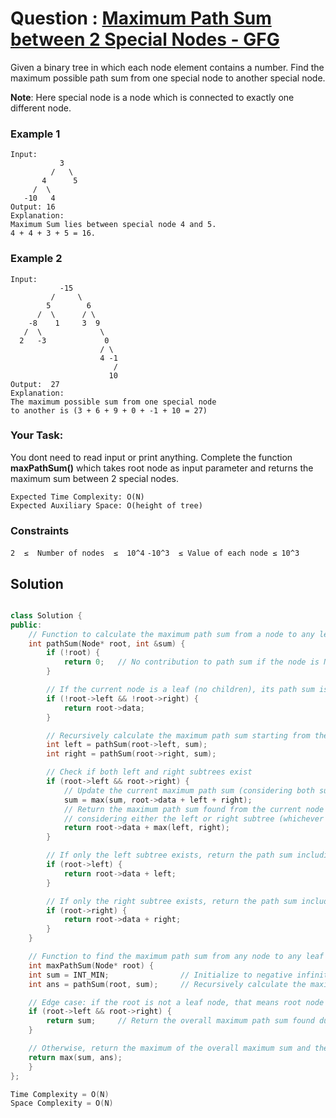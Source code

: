 # Question : [Maximum Path Sum between 2 Special Nodes - GFG](https://www.geeksforgeeks.org/problems/maximum-path-sum/1)

Given a binary tree in which each node element contains a number. Find the maximum possible path sum from one special node to another special node.

**Note**: Here special node is a node which is connected to exactly one different node.

### Example 1
```
Input:      
           3                               
         /   \                          
       4      5                     
     /  \      
   -10   4                          
Output: 16
Explanation:
Maximum Sum lies between special node 4 and 5.
4 + 4 + 3 + 5 = 16.
```

### Example 2
```
Input:    
           -15                               
         /     \                          
        5        6                      
      /  \      / \
    -8    1     3  9
   /  \             \
  2   -3             0
                    / \
                    4 -1
                       /
                      10  
Output:  27
Explanation:
The maximum possible sum from one special node 
to another is (3 + 6 + 9 + 0 + -1 + 10 = 27)
```

### Your Task:  
You dont need to read input or print anything. Complete the function **maxPathSum()** which takes root node as input parameter and returns the maximum sum between 2 special nodes.

```
Expected Time Complexity: O(N)
Expected Auxiliary Space: O(height of tree)
```

### Constraints
`2  ≤  Number of nodes  ≤  10^4`
`-10^3  ≤ Value of each node ≤ 10^3`

## Solution

```Cpp

class Solution {
public:
    // Function to calculate the maximum path sum from a node to any leaf node in the tree
    int pathSum(Node* root, int &sum) {
        if (!root) {
            return 0;   // No contribution to path sum if the node is NULL
        }

        // If the current node is a leaf (no children), its path sum is just its own value
        if (!root->left && !root->right) {
            return root->data;
        }

        // Recursively calculate the maximum path sum starting from the left and right subtrees
        int left = pathSum(root->left, sum);
        int right = pathSum(root->right, sum);

        // Check if both left and right subtrees exist
        if (root->left && root->right) {
            // Update the current maximum path sum (considering both subtrees)
            sum = max(sum, root->data + left + right);
            // Return the maximum path sum found from the current node (including the current node's value)
            // considering either the left or right subtree (whichever has a higher path sum)
            return root->data + max(left, right);
        }

        // If only the left subtree exists, return the path sum including the current node and the left subtree
        if (root->left) {
            return root->data + left;
        }

        // If only the right subtree exists, return the path sum including the current node and the right subtree
        if (root->right) {
            return root->data + right;
        }
    }

    // Function to find the maximum path sum from any node to any leaf node in the entire tree
    int maxPathSum(Node* root) {
    int sum = INT_MIN;                // Initialize to negative infinity to ensure first encountered path sum becomes the initial maximum
    int ans = pathSum(root, sum);     // Recursively calculate the maximum path sum and update the 'sum' reference

    // Edge case: if the root is not a leaf node, that means root node not a special node.
    if (root->left && root->right) {
        return sum;     // Return the overall maximum path sum found during the recursive calls
    }

    // Otherwise, return the maximum of the overall maximum sum and the maximum path sum starting from the root.
    return max(sum, ans);
    }
};

Time Complexity = O(N)
Space Complexity = O(N)
```